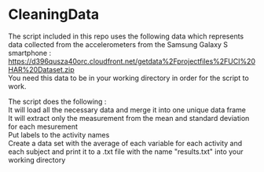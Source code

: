 # CleaningData
The script included in this repo uses the following data which represents data collected from the accelerometers from the Samsung Galaxy S smartphone : <br />
https://d396qusza40orc.cloudfront.net/getdata%2Fprojectfiles%2FUCI%20HAR%20Dataset.zip <br />
You need this data to be in your working directory in order for the script to work.<br />

The script does the following :<br />
It will load all the necessary data and merge it into one unique data frame<br />
It will extract only the measurement from the mean and standard deviation for each mesurement<br />
Put labels to the activity names <br />
Create a data set with the average of each variable for each activity and each subject and print it to a .txt file with the name "results.txt" into your working directory
